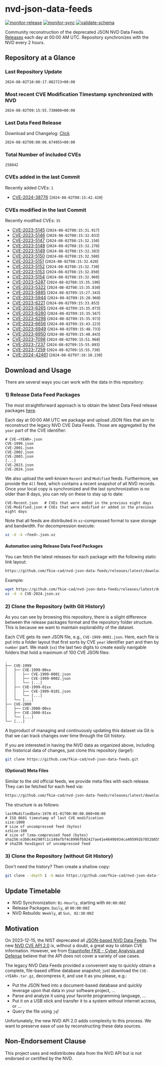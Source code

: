 # nvd-json-data-feeds

[![monitor-release](https://github.com/fkie-cad/nvd-json-data-feeds/actions/workflows/monitor_release.yml/badge.svg)](https://github.com/fkie-cad/nvd-json-data-feeds/actions/workflows/monitor_release.yml)
[![monitor-sync](https://github.com/fkie-cad/nvd-json-data-feeds/actions/workflows/monitor_sync.yml/badge.svg)](https://github.com/fkie-cad/nvd-json-data-feeds/actions/workflows/monitor_sync.yml)
[![validate-schema](https://github.com/fkie-cad/nvd-json-data-feeds/actions/workflows/validate_schema.yml/badge.svg)](https://github.com/fkie-cad/nvd-json-data-feeds/actions/workflows/validate_schema.yml)

Community reconstruction of the deprecated JSON NVD Data Feeds.
[Releases](https://github.com/fkie-cad/nvd-json-data-feeds/releases/latest) each day at 00:00 AM UTC.
Repository synchronizes with the NVD every 2 hours.

## Repository at a Glance

### Last Repository Update

```plain
2024-08-02T10:00:17.082723+00:00
```

### Most recent CVE Modification Timestamp synchronized with NVD

```plain
2024-08-02T09:15:55.730000+00:00
```

### Last Data Feed Release

Download and Changelog: [Click](https://github.com/fkie-cad/nvd-json-data-feeds/releases/latest)

```plain
2024-08-02T00:00:08.674955+00:00
```

### Total Number of included CVEs

```plain
258842
```

### CVEs added in the last Commit

Recently added CVEs: `1`

- [CVE-2024-38776](CVE-2024/CVE-2024-387xx/CVE-2024-38776.json) (`2024-08-02T08:15:42.420`)


### CVEs modified in the last Commit

Recently modified CVEs: `35`

- [CVE-2023-5145](CVE-2023/CVE-2023-51xx/CVE-2023-5145.json) (`2024-08-02T08:15:31.917`)
- [CVE-2023-5146](CVE-2023/CVE-2023-51xx/CVE-2023-5146.json) (`2024-08-02T08:15:32.033`)
- [CVE-2023-5147](CVE-2023/CVE-2023-51xx/CVE-2023-5147.json) (`2024-08-02T08:15:32.150`)
- [CVE-2023-5148](CVE-2023/CVE-2023-51xx/CVE-2023-5148.json) (`2024-08-02T08:15:32.270`)
- [CVE-2023-5149](CVE-2023/CVE-2023-51xx/CVE-2023-5149.json) (`2024-08-02T08:15:32.383`)
- [CVE-2023-5150](CVE-2023/CVE-2023-51xx/CVE-2023-5150.json) (`2024-08-02T08:15:32.500`)
- [CVE-2023-5151](CVE-2023/CVE-2023-51xx/CVE-2023-5151.json) (`2024-08-02T08:15:32.620`)
- [CVE-2023-5152](CVE-2023/CVE-2023-51xx/CVE-2023-5152.json) (`2024-08-02T08:15:32.730`)
- [CVE-2023-5153](CVE-2023/CVE-2023-51xx/CVE-2023-5153.json) (`2024-08-02T08:15:32.850`)
- [CVE-2023-5154](CVE-2023/CVE-2023-51xx/CVE-2023-5154.json) (`2024-08-02T08:15:32.960`)
- [CVE-2023-5287](CVE-2023/CVE-2023-52xx/CVE-2023-5287.json) (`2024-08-02T08:15:35.190`)
- [CVE-2023-5322](CVE-2023/CVE-2023-53xx/CVE-2023-5322.json) (`2024-08-02T08:15:35.830`)
- [CVE-2023-5885](CVE-2023/CVE-2023-58xx/CVE-2023-5885.json) (`2024-08-02T09:15:27.343`)
- [CVE-2023-5944](CVE-2023/CVE-2023-59xx/CVE-2023-5944.json) (`2024-08-02T09:15:28.960`)
- [CVE-2023-6221](CVE-2023/CVE-2023-62xx/CVE-2023-6221.json) (`2024-08-02T09:15:33.853`)
- [CVE-2023-6265](CVE-2023/CVE-2023-62xx/CVE-2023-6265.json) (`2024-08-02T09:15:35.073`)
- [CVE-2023-6280](CVE-2023/CVE-2023-62xx/CVE-2023-6280.json) (`2024-08-02T09:15:35.567`)
- [CVE-2023-6298](CVE-2023/CVE-2023-62xx/CVE-2023-6298.json) (`2024-08-02T09:15:35.973`)
- [CVE-2023-6656](CVE-2023/CVE-2023-66xx/CVE-2023-6656.json) (`2024-08-02T09:15:43.223`)
- [CVE-2023-6949](CVE-2023/CVE-2023-69xx/CVE-2023-6949.json) (`2024-08-02T09:15:48.733`)
- [CVE-2023-6950](CVE-2023/CVE-2023-69xx/CVE-2023-6950.json) (`2024-08-02T09:15:48.843`)
- [CVE-2023-7098](CVE-2023/CVE-2023-70xx/CVE-2023-7098.json) (`2024-08-02T09:15:51.960`)
- [CVE-2023-7237](CVE-2023/CVE-2023-72xx/CVE-2023-7237.json) (`2024-08-02T09:15:55.093`)
- [CVE-2023-7259](CVE-2023/CVE-2023-72xx/CVE-2023-7259.json) (`2024-08-02T09:15:55.730`)
- [CVE-2024-42461](CVE-2024/CVE-2024-424xx/CVE-2024-42461.json) (`2024-08-02T07:16:10.230`)


## Download and Usage

There are several ways you can work with the data in this repository:

### 1) Release Data Feed Packages

The most straightforward approach is to obtain the latest Data Feed release packages [here](https://github.com/fkie-cad/nvd-json-data-feeds/releases/latest).

Each day at 00:00 AM UTC we package and upload JSON files that aim to reconstruct the legacy NVD CVE Data Feeds.
Those are aggregated by the `year` part of the CVE identifier:

```
# CVE-<YEAR>.json
CVE-1999.json
CVE-2001.json
CVE-2002.json
CVE-2003.json
[...]
CVE-2023.json
CVE-2024.json
```

We also upload the well-known `Recent` and `Modified` feeds.
Furthermore, we provide the `All` feed, which contains a recent snapshot of all NVD records.
Once your local copy is synchronized and the last synchronization is no older than 8 days, you can rely on these to stay up to date:

```plain
CVE-Recent.json   # CVEs that were added in the previous eight days
CVE-Modified.json # CVEs that were modified or added in the previous eight days
```

Note that all feeds are distributed in `xz`-compressed format to save storage and bandwidth.
For decompression execute:

```sh
xz -d -k <feed>.json.xz
```

#### Automation using Release Data Feed Packages

You can fetch the latest releases for each package with the following static link layout:

```sh
https://github.com/fkie-cad/nvd-json-data-feeds/releases/latest/download/CVE-<YEAR>.json.xz
```

Example:

```sh
wget https://github.com/fkie-cad/nvd-json-data-feeds/releases/latest/download/CVE-2024.json.xz
xz -d -k CVE-2024.json.xz
```

### 2) Clone the Repository (with Git History)

As you can see by browsing this repository, there is a slight difference between the release packages format and the repository folder structure.
This is because we want to maintain explorability of the dataset.

Each CVE gets its own JSON file, e.g., `CVE-1999-0001.json`.
Here, each file is put into a folder layout that first sorts by CVE `year` identifier part and then by `number` part.
We mask (`xx`) the last two digits to create easily navigable folders that hold a maximum of 100 CVE JSON files:

```plain
.
├── CVE-1999
│   ├── CVE-1999-00xx
│   │   ├── CVE-1999-0001.json
│   │   ├── CVE-1999-0002.json
│   │   └── [...]
│   ├── CVE-1999-01xx
│   │   ├── CVE-1999-0101.json
│   │   └── [...]
│   └── [...]
├── CVE-2000
│   ├── CVE-2000-00xx
│   ├── CVE-2000-01xx
│   └── [...]
└── [...]
```

A byproduct of managing and continuously updating this dataset via Git is that we can track changes over time through the Git history.

If you are interested in having the NVD data as organized above, including the historical data of changes, just clone this repository (large!):

```sh
git clone https://github.com/fkie-cad/nvd-json-data-feeds.git
```

#### (Optional) Meta Files

Similar to the old official feeds, we provide meta files with each release. They can be fetched for each feed via:

```sh
https://github.com/fkie-cad/nvd-json-data-feeds/releases/latest/download/CVE-<YEAR>.meta
```

The structure is as follows:

```plain
lastModifiedDate:1970-01-01T00:00:00.000+00:00                          # ISO 8601 timestamp of last CVE modification
size:1000                                                               # size of uncompressed feed (bytes)
xzSize:100                                                              # size of lzma-compressed feed (bytes)
sha256:e3b0c44298fc1c149afbf4c8996fb92427ae41e4649b934ca495991b7852b855 # sha256 hexdigest of uncompressed feed
```

### 3) Clone the Repository (without Git History)

Don't need the history? Then create a shallow copy:

```sh
git clone --depth 1 -b main https://github.com/fkie-cad/nvd-json-data-feeds.git
```


## Update Timetable

* NVD Synchronization: `Bi-Hourly`, starting with `00:00:00Z`
* Release Packages: `Daily`, at `00:00:00Z`
* NVD Rebuilds: `Weekly`, at `Sun, 02:30:00Z`


## Motivation

On 2023-12-15, the NIST deprecated all [JSON-based NVD Data Feeds](https://nvd.nist.gov/vuln/data-feeds#divRetirementBanner-1).
The new [NVD CVE API 2.0](https://nvd.nist.gov/developers/vulnerabilities) is, without a doubt, a great way to obtain CVE information.
However, we from [Fraunhofer FKIE - Cyber Analysis and Defense](https://www.fkie.fraunhofer.de/en/departments/cad.html) believe that the API does not cover a variety of use cases.

The legacy NVD Data Feeds provided a convenient way to quickly obtain a complete, file-based offline database snapshot; just download the `CVE-<YEAR>.tar.gz`, decompress it, and use it as you please, e.g.:

- Put the JSON feed into a document-based database and quickly leverage upon that data in your software project, ...
- Parse and analyze it using your favorite programming language, ...
- Put it on a USB stick and transfer it to a system without internet access, or ...
- Query the file using `jq`!

Unfortunately, the new NVD API 2.0 adds complexity to this process.
We want to preserve ease of use by reconstructing these data sources.

## Non-Endorsement Clause

This project uses and redistributes data from the NVD API but is not endorsed or certified by the NVD.